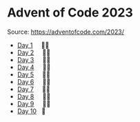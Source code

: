 # Advent of Code 2023

Source: https://adventofcode.com/2023/

- [Day 1](Day1/) &nbsp; &nbsp; 🌟🌟
- [Day 2](Day2/) &nbsp; &nbsp; 🌟🌟
- [Day 3](Day3/) &nbsp; &nbsp; 🌟🌟
- [Day 4](Day4/) &nbsp; &nbsp; 🌟🌟
- [Day 5](Day5/) &nbsp; &nbsp; 🌟🌟
- [Day 6](Day6/) &nbsp; &nbsp; 🌟🌟
- [Day 7](Day7/) &nbsp; &nbsp; 🌟🌟
- [Day 8](Day8/) &nbsp; &nbsp; 🌟🌟
- [Day 9](Day9/) &nbsp; &nbsp; 🌟🌟
- [Day 10](Day10/)      &nbsp; 🌟
